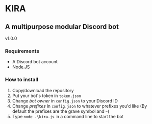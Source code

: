 # KIRA
## A multipurpose modular Discord bot
v1.0.0

### Requirements
- A Discord bot account
- Node.JS

### How to install
1. Copy/download the repository
2. Put your bot's token in `token.json`
3. Change *bot owner* in `config.json` to your Discord ID
4. Change *prefixes* in `config.json` to whatever prefixes you'd like (By default the prefixes are the grave symbol and `~`)
5. Type `node .\kira.js` in a command line to start the bot